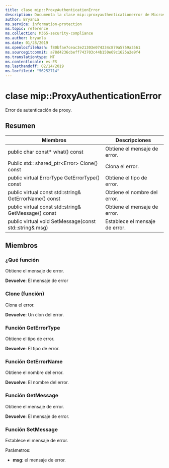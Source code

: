 ```yaml
---
title: clase mip::ProxyAuthenticationError
description: Documenta la clase mip::proxyauthenticationerror de Microsoft Information Protection (MIP) SDK.
author: BryanLa
ms.service: information-protection
ms.topic: reference
ms.collection: M365-security-compliance
ms.author: bryanla
ms.date: 01/28/2019
ms.openlocfilehash: f80bfae7ceac3e21303e074334c879a5759a3561
ms.sourcegitcommit: a78d4236cbeff743703c44b150e69c1625a2e9f4
ms.translationtype: MT
ms.contentlocale: es-ES
ms.lasthandoff: 02/14/2019
ms.locfileid: "56252714"
---
```

# <a name="class-mipproxyauthenticationerror"></a>clase mip::ProxyAuthenticationError 
Error de autenticación de proxy.
  
## <a name="summary"></a>Resumen
 Miembros                        | Descripciones                                
--------------------------------|---------------------------------------------
public char const* what() const  |  Obtiene el mensaje de error.
Public std:: shared_ptr\<Error\> Clone() const  |  Clona el error.
public virtual ErrorType GetErrorType() const  |  Obtiene el tipo de error.
public virtual const std::string& GetErrorName() const  |  Obtiene el nombre del error.
public virtual const std::string& GetMessage() const  |  Obtiene el mensaje de error.
public virtual void SetMessage(const std::string& msg)  |  Establece el mensaje de error.
  
## <a name="members"></a>Miembros
  
### <a name="what-function"></a>¿Qué función
Obtiene el mensaje de error.

  
**Devuelve**: El mensaje de error
  
### <a name="clone-function"></a>Clone (función)
Clona el error.

  
**Devuelve**: Un clon del error.
  
### <a name="geterrortype-function"></a>Función GetErrorType
Obtiene el tipo de error.

  
**Devuelve**: El tipo de error.
  
### <a name="geterrorname-function"></a>Función GetErrorName
Obtiene el nombre del error.

  
**Devuelve**: El nombre del error.
  
### <a name="getmessage-function"></a>Función GetMessage
Obtiene el mensaje de error.

  
**Devuelve**: El mensaje de error.
  
### <a name="setmessage-function"></a>Función SetMessage
Establece el mensaje de error.

Parámetros:  
* **msg**: el mensaje de error.

